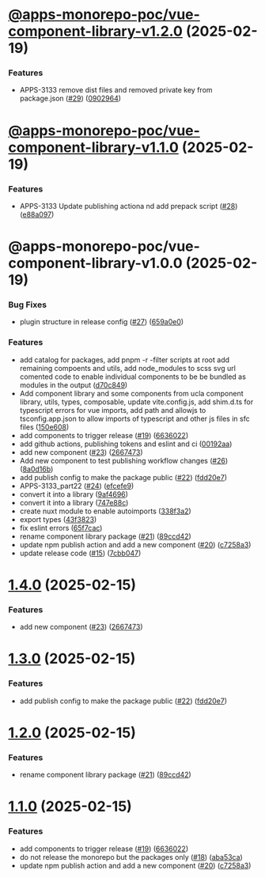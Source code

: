# [@apps-monorepo-poc/vue-component-library-v1.2.0](https://github.com/UCLALibrary/apps-monorepo-poc/compare/@apps-monorepo-poc/vue-component-library-v1.1.0...@apps-monorepo-poc/vue-component-library-v1.2.0) (2025-02-19)


### Features

* APPS-3133 remove dist files and removed private key from package.json ([#29](https://github.com/UCLALibrary/apps-monorepo-poc/issues/29)) ([0902964](https://github.com/UCLALibrary/apps-monorepo-poc/commit/0902964862d38fb08c47c3814c7b3a4959668ac9))

# [@apps-monorepo-poc/vue-component-library-v1.1.0](https://github.com/UCLALibrary/apps-monorepo-poc/compare/@apps-monorepo-poc/vue-component-library-v1.0.0...@apps-monorepo-poc/vue-component-library-v1.1.0) (2025-02-19)


### Features

* APPS-3133 Update publishing actiona nd add prepack script ([#28](https://github.com/UCLALibrary/apps-monorepo-poc/issues/28)) ([e88a097](https://github.com/UCLALibrary/apps-monorepo-poc/commit/e88a09790e7a237c42b1fb4c00040939ff7ace27))

# @apps-monorepo-poc/vue-component-library-v1.0.0 (2025-02-19)


### Bug Fixes

* plugin structure in release config ([#27](https://github.com/UCLALibrary/apps-monorepo-poc/issues/27)) ([659a0e0](https://github.com/UCLALibrary/apps-monorepo-poc/commit/659a0e0712708e38cbdff6957cd0f9b77f6d7859))


### Features

* add catalog for packages, add pnpm -r -filter scripts at root add remaining compoents and utils, add node_modules to scss svg url comented code to enable individual components to be be bundled as modules in the output ([d70c849](https://github.com/UCLALibrary/apps-monorepo-poc/commit/d70c8490bf9e99c2bdde8c127854b8ab2e9a45fa))
* Add component library and some components from ucla component library, utils, types, composable, update vite.config.js, add shim.d.ts for typescript errors for vue imports, add path and allowjs to tsconfig.app.json to allow imports of typescript and other js files in sfc files ([150e608](https://github.com/UCLALibrary/apps-monorepo-poc/commit/150e608e6feba8f1999d970238bf759f7f960244))
* add components to trigger release ([#19](https://github.com/UCLALibrary/apps-monorepo-poc/issues/19)) ([6636022](https://github.com/UCLALibrary/apps-monorepo-poc/commit/6636022b9558b28e35f65a6dd984207008da2187))
* add github actions, publishing tokens and eslint and ci ([00192aa](https://github.com/UCLALibrary/apps-monorepo-poc/commit/00192aae80e50a02e60a29ea68d9c1ae43603a46))
* add new component ([#23](https://github.com/UCLALibrary/apps-monorepo-poc/issues/23)) ([2667473](https://github.com/UCLALibrary/apps-monorepo-poc/commit/26674734b2a2010023c10b12f5816af7a73969f6))
* Add new component to test publishing workflow changes ([#26](https://github.com/UCLALibrary/apps-monorepo-poc/issues/26)) ([8a0d16b](https://github.com/UCLALibrary/apps-monorepo-poc/commit/8a0d16b8b4e1c38d51b1ff43747cb103f9c490eb))
* add publish config to make the package public ([#22](https://github.com/UCLALibrary/apps-monorepo-poc/issues/22)) ([fdd20e7](https://github.com/UCLALibrary/apps-monorepo-poc/commit/fdd20e78f07034c9856d2f7ea090a9dbad08f19d))
* APPS-3133_part22 ([#24](https://github.com/UCLALibrary/apps-monorepo-poc/issues/24)) ([efcefe9](https://github.com/UCLALibrary/apps-monorepo-poc/commit/efcefe97b1a3a4c9c02ed49ed1c018559c0321d3))
* convert it into a library ([9af4696](https://github.com/UCLALibrary/apps-monorepo-poc/commit/9af469670d17e111d763d89df28ff8a8a71fc68b))
* convert it into a library ([747e88c](https://github.com/UCLALibrary/apps-monorepo-poc/commit/747e88c70a9b2d1a31ce684450b39111eb5621c2))
* create nuxt module to enable autoimports ([338f3a2](https://github.com/UCLALibrary/apps-monorepo-poc/commit/338f3a2093612d2a645e11989f7485603863efcb))
* export types ([43f3823](https://github.com/UCLALibrary/apps-monorepo-poc/commit/43f3823f5a4ff41f25aa4e9db91d112b5b1a1ac2))
* fix eslint errors ([65f7cac](https://github.com/UCLALibrary/apps-monorepo-poc/commit/65f7cac350a1474ca950e2f82a81ba8244e27dd2))
* rename component library package ([#21](https://github.com/UCLALibrary/apps-monorepo-poc/issues/21)) ([89ccd42](https://github.com/UCLALibrary/apps-monorepo-poc/commit/89ccd425889743eab9c2573d645d0e44e376b338))
* update npm publish action and add a new component ([#20](https://github.com/UCLALibrary/apps-monorepo-poc/issues/20)) ([c7258a3](https://github.com/UCLALibrary/apps-monorepo-poc/commit/c7258a3dbc927db1eed21114b8e621e96fbfe339))
* update release code ([#15](https://github.com/UCLALibrary/apps-monorepo-poc/issues/15)) ([7cbb047](https://github.com/UCLALibrary/apps-monorepo-poc/commit/7cbb04776d6e55d0d49bf5646c3402e821767e12))

# [1.4.0](https://github.com/UCLALibrary/apps-monorepo-poc/compare/v1.3.0...v1.4.0) (2025-02-15)


### Features

* add new component ([#23](https://github.com/UCLALibrary/apps-monorepo-poc/issues/23)) ([2667473](https://github.com/UCLALibrary/apps-monorepo-poc/commit/26674734b2a2010023c10b12f5816af7a73969f6))

# [1.3.0](https://github.com/UCLALibrary/apps-monorepo-poc/compare/v1.2.0...v1.3.0) (2025-02-15)


### Features

* add publish config to make the package public ([#22](https://github.com/UCLALibrary/apps-monorepo-poc/issues/22)) ([fdd20e7](https://github.com/UCLALibrary/apps-monorepo-poc/commit/fdd20e78f07034c9856d2f7ea090a9dbad08f19d))

# [1.2.0](https://github.com/UCLALibrary/apps-monorepo-poc/compare/v1.1.0...v1.2.0) (2025-02-15)


### Features

* rename component library package ([#21](https://github.com/UCLALibrary/apps-monorepo-poc/issues/21)) ([89ccd42](https://github.com/UCLALibrary/apps-monorepo-poc/commit/89ccd425889743eab9c2573d645d0e44e376b338))

# [1.1.0](https://github.com/UCLALibrary/apps-monorepo-poc/compare/v1.0.0...v1.1.0) (2025-02-15)


### Features

* add components to trigger release ([#19](https://github.com/UCLALibrary/apps-monorepo-poc/issues/19)) ([6636022](https://github.com/UCLALibrary/apps-monorepo-poc/commit/6636022b9558b28e35f65a6dd984207008da2187))
* do not release the monorepo but the packages only ([#18](https://github.com/UCLALibrary/apps-monorepo-poc/issues/18)) ([aba53ca](https://github.com/UCLALibrary/apps-monorepo-poc/commit/aba53ca02df1621d5bfb784faf40b3d8d03fc50e))
* update npm publish action and add a new component ([#20](https://github.com/UCLALibrary/apps-monorepo-poc/issues/20)) ([c7258a3](https://github.com/UCLALibrary/apps-monorepo-poc/commit/c7258a3dbc927db1eed21114b8e621e96fbfe339))
